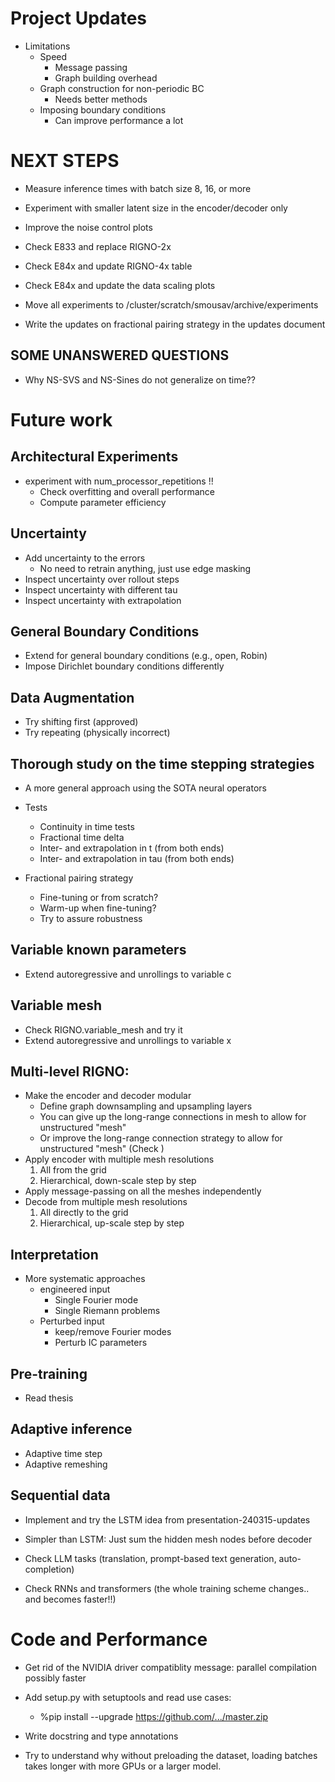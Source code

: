# Project Updates

- Limitations
    - Speed
        - Message passing
        - Graph building overhead
    - Graph construction for non-periodic BC
        - Needs better methods
    - Imposing boundary conditions
        - Can improve performance a lot

# NEXT STEPS

- Measure inference times with batch size 8, 16, or more
- Experiment with smaller latent size in the encoder/decoder only

- Improve the noise control plots

- Check E833 and replace RIGNO-2x
- Check E84x and update RIGNO-4x table
- Check E84x and update the data scaling plots

- Move all experiments to /cluster/scratch/smousav/archive/experiments

- Write the updates on fractional pairing strategy in the updates document

## SOME UNANSWERED QUESTIONS

- Why NS-SVS and NS-Sines do not generalize on time??

# Future work

## Architectural Experiments

- experiment with num_processor_repetitions !!
    - Check overfitting and overall performance
    - Compute parameter efficiency

## Uncertainty

- Add uncertainty to the errors
    * No need to retrain anything, just use edge masking
- Inspect uncertainty over rollout steps
- Inspect uncertainty with different tau
- Inspect uncertainty with extrapolation


## General Boundary Conditions
- Extend for general boundary conditions (e.g., open, Robin)
- Impose Dirichlet boundary conditions differently

## Data Augmentation

- Try shifting first (approved)
- Try repeating (physically incorrect)

## Thorough study on the time stepping strategies

- A more general approach using the SOTA neural operators

- Tests
    - Continuity in time tests
    - Fractional time delta
    - Inter- and extrapolation in t (from both ends)
    - Inter- and extrapolation in tau (from both ends)

- Fractional pairing strategy
    - Fine-tuning or from scratch?
    - Warm-up when fine-tuning?
    - Try to assure robustness


## Variable known parameters

- Extend autoregressive and unrollings to variable c

## Variable mesh

- Check RIGNO.variable_mesh and try it
- Extend autoregressive and unrollings to variable x

## Multi-level RIGNO:
- Make the encoder and decoder modular
    - Define graph downsampling and upsampling layers
    - You can give up the long-range connections in mesh to allow for unstructured "mesh"
    - Or improve the long-range connection strategy to allow for unstructured "mesh" (Check )
- Apply encoder with multiple mesh resolutions
    1. All from the grid
    2. Hierarchical, down-scale step by step
- Apply message-passing on all the meshes independently
- Decode from multiple mesh resolutions
    1. All directly to the grid
    2. Hierarchical, up-scale step by step

## Interpretation

- More systematic approaches
    - engineered input
        - Single Fourier mode
        - Single Riemann problems
    - Perturbed input
        - keep/remove Fourier modes
        - Perturb IC parameters

## Pre-training
- Read thesis

## Adaptive inference
- Adaptive time step
- Adaptive remeshing

## Sequential data

- Implement and try the LSTM idea from presentation-240315-updates

- Simpler than LSTM: Just sum the hidden mesh nodes before decoder

- Check LLM tasks (translation, prompt-based text generation, auto-completion)

- Check RNNs and transformers (the whole training scheme changes.. and becomes faster!!)


# Code and Performance

- Get rid of the NVIDIA driver compatiblity message: parallel compilation possibly faster

- Add setup.py with setuptools and read use cases:
    - %pip install --upgrade https://github.com/.../master.zip

- Write docstring and type annotations

- Try to understand why without preloading the dataset, loading batches takes longer with more GPUs or a larger model.
